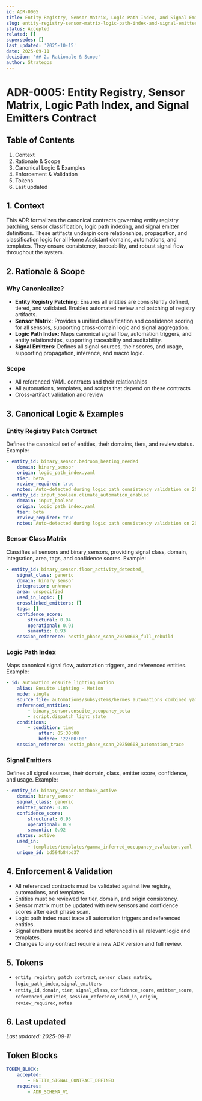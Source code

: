 ```yaml
---
id: ADR-0005
title: Entity Registry, Sensor Matrix, Logic Path Index, and Signal Emitters Contract
slug: entity-registry-sensor-matrix-logic-path-index-and-signal-emitters-contract
status: Accepted
related: []
supersedes: []
last_updated: '2025-10-15'
date: 2025-09-11
decision: '## 2. Rationale & Scope'
author: Strategos
---
```


# ADR-0005: Entity Registry, Sensor Matrix, Logic Path Index, and Signal Emitters Contract

## Table of Contents
1. Context
2. Rationale & Scope
3. Canonical Logic & Examples
4. Enforcement & Validation
5. Tokens
6. Last updated

## 1. Context
This ADR formalizes the canonical contracts governing entity registry patching, sensor classification, logic path indexing, and signal emitter definitions. These artifacts underpin core relationships, propagation, and classification logic for all Home Assistant domains, automations, and templates. They ensure consistency, traceability, and robust signal flow throughout the system.

## 2. Rationale & Scope
### Why Canonicalize?
- **Entity Registry Patching:** Ensures all entities are consistently defined, tiered, and validated. Enables automated review and patching of registry artifacts.
- **Sensor Matrix:** Provides a unified classification and confidence scoring for all sensors, supporting cross-domain logic and signal aggregation.
- **Logic Path Index:** Maps canonical signal flow, automation triggers, and entity relationships, supporting traceability and auditability.
- **Signal Emitters:** Defines all signal sources, their scores, and usage, supporting propagation, inference, and macro logic.

### Scope
- All referenced YAML contracts and their relationships
- All automations, templates, and scripts that depend on these contracts
- Cross-artifact validation and review

## 3. Canonical Logic & Examples
### Entity Registry Patch Contract
Defines the canonical set of entities, their domains, tiers, and review status. Example:
```yaml
- entity_id: binary_sensor.bedroom_heating_needed
	domain: binary_sensor
	origin: logic_path_index.yaml
	tier: beta
	review_required: true
	notes: Auto-detected during logic path consistency validation on 2025-06-08
- entity_id: input_boolean.climate_automation_enabled
	domain: input_boolean
	origin: logic_path_index.yaml
	tier: beta
	review_required: true
	notes: Auto-detected during logic path consistency validation on 2025-06-08
```

### Sensor Class Matrix
Classifies all sensors and binary_sensors, providing signal class, domain, integration, area, tags, and confidence scores. Example:
```yaml
- entity_id: binary_sensor.floor_activity_detected_
	signal_class: generic
	domain: binary_sensor
	integration: unknown
	area: unspecified
	used_in_logic: []
	crosslinked_emitters: []
	tags: []
	confidence_score:
		structural: 0.94
		operational: 0.91
		semantic: 0.93
	session_reference: hestia_phase_scan_20250608_full_rebuild
```

### Logic Path Index
Maps canonical signal flow, automation triggers, and referenced entities. Example:
```yaml
- id: automation_ensuite_lighting_motion
	alias: Ensuite Lighting - Motion
	mode: single
	source_file: automations/subsystems/hermes_automations_combined.yaml
	referenced_entities:
		- binary_sensor.ensuite_occupancy_beta
		- script.dispatch_light_state
	conditions:
		- condition: time
			after: 05:30:00
			before: '22:00:00'
	session_reference: hestia_phase_scan_20250608_automation_trace
```

### Signal Emitters
Defines all signal sources, their domain, class, emitter score, confidence, and usage. Example:
```yaml
- entity_id: binary_sensor.macbook_active
	domain: binary_sensor
	signal_class: generic
	emitter_score: 0.85
	confidence_score:
		structural: 0.95
		operational: 0.9
		semantic: 0.92
	status: active
	used_in:
		- templates/templates/gamma_inferred_occupancy_evaluator.yaml
	unique_id: bd594b84bd37
```

## 4. Enforcement & Validation
- All referenced contracts must be validated against live registry, automations, and templates.
- Entities must be reviewed for tier, domain, and origin consistency.
- Sensor matrix must be updated with new sensors and confidence scores after each phase scan.
- Logic path index must trace all automation triggers and referenced entities.
- Signal emitters must be scored and referenced in all relevant logic and templates.
- Changes to any contract require a new ADR version and full review.

## 5. Tokens
- `entity_registry_patch_contract`, `sensor_class_matrix`, `logic_path_index`, `signal_emitters`
- `entity_id`, `domain`, `tier`, `signal_class`, `confidence_score`, `emitter_score`, `referenced_entities`, `session_reference`, `used_in`, `origin`, `review_required`, `notes`

## 6. Last updated
_Last updated: 2025-09-11_


## Token Blocks

```yaml
TOKEN_BLOCK:
	accepted:
		- ENTITY_SIGNAL_CONTRACT_DEFINED
	requires:
		- ADR_SCHEMA_V1
```
